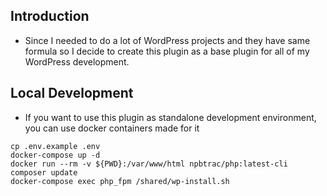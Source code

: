 ## Introduction
- Since I needed to do a lot of WordPress projects and they have same formula so I decide to create this plugin as a base plugin for all of my WordPress development.

## Local Development
- If you want to use this plugin as standalone development environment, you can use docker containers made for it
```shell script
cp .env.example .env
docker-compose up -d
docker run --rm -v ${PWD}:/var/www/html npbtrac/php:latest-cli composer update
docker-compose exec php_fpm /shared/wp-install.sh
```
